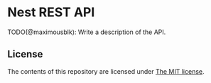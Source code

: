 # Nest REST API

TODO(@maximousblk): Write a description of the API.

## License

The contents of this repository are licensed under [The MIT license](LICENSE).
